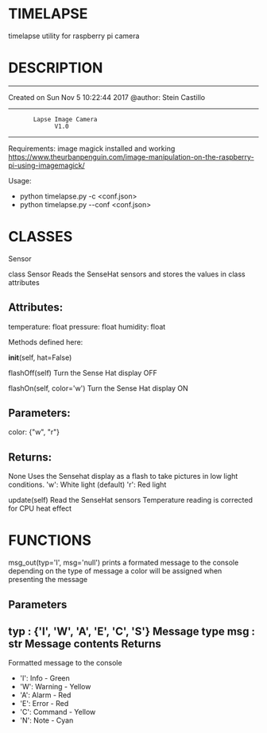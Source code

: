 # TIMELAPSE
timelapse utility for raspberry pi camera

# DESCRIPTION
*****************************************
Created on Sun Nov 5 10:22:44 2017
@author: Stein Castillo
*****************************************
           Lapse Image Camera          
                 V1.0                  
*****************************************
    
Requirements:
    image magick installed and working
    https://www.theurbanpenguin.com/image-manipulation-on-the-raspberry-pi-using-imagemagick/
    
Usage: 
* python timelapse.py -c <conf.json> 
* python timelapse.py --conf <conf.json> 

# CLASSES
Sensor

class Sensor
   Reads the SenseHat sensors and stores the values 
   in class attributes
       
   Attributes:
   -----------
   temperature: float 
   pressure: float
   humidity: float
   
   Methods defined here:
   
   __init__(self, hat=False)
   
   flashOff(self)
   Turn the Sense Hat display OFF
   
   flashOn(self, color='w')
   Turn the Sense Hat display ON
   
   Parameters:
   -----------
   color: {"w", "r"}
   
   Returns:
   --------
   None
   Uses the Sensehat display as a flash to take pictures
   in low light conditions.
   'w': White light (default)
   'r': Red light
   
   update(self)
   Read the SenseHat sensors
   Temperature reading is corrected for CPU heat effect

# FUNCTIONS
msg_out(typ='I', msg='null')
    prints a formated message to the console
    depending on the type of message a color will be assigned
    when presenting the message
    
Parameters
----------
typ : {'I', 'W', 'A', 'E', 'C', 'S'}
    Message type
msg : str
    Message contents
Returns
-------
Formatted message to the console
* 'I': Info - Green 
* 'W': Warning - Yellow 
* 'A': Alarm - Red 
* 'E': Error - Red 
* 'C': Command - Yellow 
* 'N': Note - Cyan 
    
